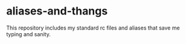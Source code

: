 # aliases-and-thangs
This repository includes my standard rc files and aliases that save me typing and sanity.
